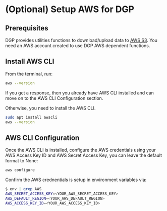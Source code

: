 # (Optional) Setup AWS for DGP


## Prerequisites

DGP provides utilities functions to download/upload data to [AWS S3](https://aws.amazon.com/pm/serv-s3/). You need an AWS account created to use DGP AWS dependent functions.

## Install AWS CLI

From the terminal, run:

```sh
aws --version
```
If you get a response, then you already have AWS CLI installed and can move on to the AWS CLI Configuration section.

Otherwise, you need to install the AWS CLI.

```sh
sudo apt install awscli
aws --version
```

## AWS CLI Configuration
Once the AWS CLI is installed, configure the AWS credentials using your AWS Access Key ID and AWS Secret Access Key, you can leave the default format to None:

```sh
aws configure
```

Confirm the AWS crednentials is setup in environment variables via:

```sh
$ env | grep AWS
AWS_SECRET_ACCESS_KEY=<YOUR_AWS_SECRET_ACCESS_KEY>
AWS_DEFAULT_REGION=<YOUR_AWS_DEFAULT_REGION>
AWS_ACCESS_KEY_ID=<YOUR_AWS_ACCESS_KEY_ID>
```
